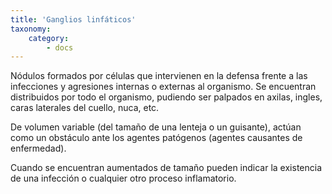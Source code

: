 ```yaml
---
title: 'Ganglios linfáticos'
taxonomy:
    category:
        - docs
---
```


Nódulos formados por células que intervienen en la defensa frente a las infecciones y agresiones internas o externas al organismo. Se encuentran distribuidos por todo el organismo, pudiendo ser palpados en axilas, ingles, caras laterales del cuello, nuca, etc.

De volumen variable (del tamaño de una lenteja o un guisante), actúan como un obstáculo ante los agentes patógenos (agentes causantes de enfermedad).

Cuando se encuentran aumentados de tamaño pueden indicar la existencia de una infección o cualquier otro proceso inflamatorio.